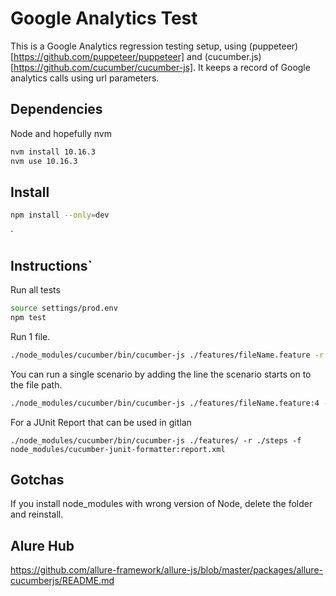 # Google Analytics Test

This is a Google Analytics regression testing setup, using (puppeteer)[https://github.com/puppeteer/puppeteer] and (cucumber.js)[https://github.com/cucumber/cucumber-js]. It keeps a record of Google analytics calls using url parameters.

## Dependencies

Node and hopefully nvm

```bash
nvm install 10.16.3
nvm use 10.16.3
```

## Install

```bash
npm install --only=dev
```
`
## Instructions`

Run all tests

```bash
source settings/prod.env
npm test
```

Run 1 file.

```bash
./node_modules/cucumber/bin/cucumber-js ./features/fileName.feature -r ./steps
```

You can run a single scenario by adding the line the scenario starts on to the file path.

```bash
./node_modules/cucumber/bin/cucumber-js ./features/fileName.feature:4 -r ./steps
```

For a JUnit Report that can be used in gitlan

```
./node_modules/cucumber/bin/cucumber-js ./features/ -r ./steps -f node_modules/cucumber-junit-formatter:report.xml
```

## Gotchas

If you install node_modules with wrong version of Node, delete the folder and reinstall.


## Alure Hub
https://github.com/allure-framework/allure-js/blob/master/packages/allure-cucumberjs/README.md
